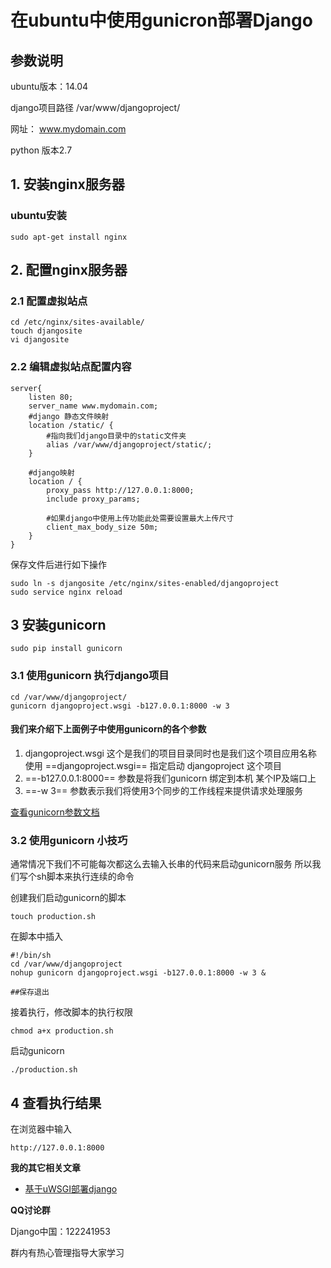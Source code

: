 # 在ubuntu中使用gunicron部署Django
## 参数说明
ubuntu版本：14.04

django项目路径 /var/www/djangoproject/

网址： www.mydomain.com

python 版本2.7


## 1. 安装nginx服务器
### ubuntu安装
    sudo apt-get install nginx


## 2. 配置nginx服务器

### 2.1 配置虚拟站点
    cd /etc/nginx/sites-available/
    touch djangosite
    vi djangosite
    
### 2.2 编辑虚拟站点配置内容
    
    server{
        listen 80;
        server_name www.mydomain.com;
        #django 静态文件映射
        location /static/ {
            #指向我们django目录中的static文件夹
            alias /var/www/djangoproject/static/;
        }
        
        #django映射
        location / {
            proxy_pass http://127.0.0.1:8000;
            include proxy_params;
            
            #如果django中使用上传功能此处需要设置最大上传尺寸
            client_max_body_size 50m; 
        }
    }
 保存文件后进行如下操作

    sudo ln -s djangosite /etc/nginx/sites-enabled/djangoproject
    sudo service nginx reload

## 3 安装gunicorn

    sudo pip install gunicorn

### 3.1 使用gunicorn 执行django项目
    cd /var/www/djangoproject/
    gunicorn djangoproject.wsgi -b127.0.0.1:8000 -w 3
    
#### 我们来介绍下上面例子中使用gunicorn的各个参数

1. djangoproject.wsgi 这个是我们的项目目录同时也是我们这个项目应用名称
 使用 ==djangoproject.wsgi== 指定启动 djangoproject 这个项目
1. ==-b127.0.0.1:8000== 参数是将我们gunicorn 绑定到本机 某个IP及端口上
1. ==-w 3== 参数表示我们将使用3个同步的工作线程来提供请求处理服务

[查看gunicorn参数文档](http://docs.gunicorn.org/en/latest/run.html#commonly-used-arguments)

### 3.2 使用gunicorn 小技巧
通常情况下我们不可能每次都这么去输入长串的代码来启动gunicorn服务
所以我们写个sh脚本来执行连续的命令

创建我们启动gunicorn的脚本
    
    touch production.sh
    
在脚本中插入
    
    #!/bin/sh
    cd /var/www/djangoproject
    nohup gunicorn djangoproject.wsgi -b127.0.0.1:8000 -w 3 &
    
    ##保存退出
    
接着执行，修改脚本的执行权限
    
    chmod a+x production.sh
    
启动gunicorn
    
    ./production.sh
    
    

## 4 查看执行结果
在浏览器中输入
    
    http://127.0.0.1:8000
    

**我的其它相关文章**

-   [基于uWSGI部署django](http://note.youdao.com/noteshare?id=f54d2c19abf0c0a03719128ac492d28d&sub=7B433A1954A74152BAA868801E6C1ADD)

**QQ讨论群**

Django中国：122241953

群内有热心管理指导大家学习